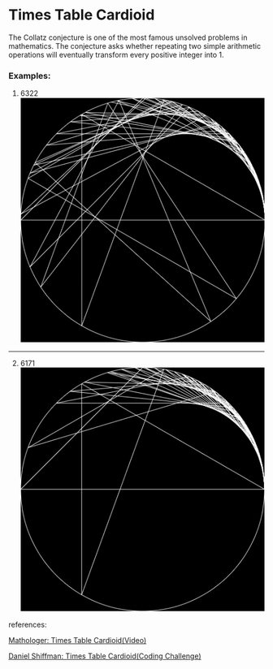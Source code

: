 # Times Table Cardioid
The Collatz conjecture is one of the most famous unsolved problems in mathematics. The conjecture asks whether repeating two simple arithmetic operations will eventually transform every positive integer into 1.

### Examples:
1. 6322
![6322](..\imgs\6322.png)
---
2. 6171
![6171](..\imgs\6171.png)

references: 

[Mathologer: Times Table Cardioid(Video)](https://www.youtube.com/watch?v=qhbuKbxJsk8)

[Daniel Shiffman: Times Table Cardioid(Coding Challenge)](https://thecodingtrain.com/challenges/133-time-tables-cardioid-visualization)
